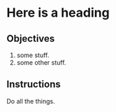 # Here is a heading

## Objectives

1. some stuff. 
2. some other stuff. 

## Instructions

Do all the things.
